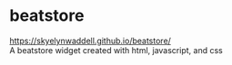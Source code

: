 # beatstore
https://skyelynwaddell.github.io/beatstore/ <br>
A beatstore widget created with html, javascript, and css

